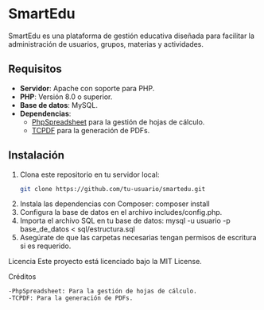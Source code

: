 # SmartEdu

SmartEdu es una plataforma de gestión educativa diseñada para facilitar la administración de usuarios, grupos, materias y actividades.

## Requisitos

- **Servidor**: Apache con soporte para PHP.
- **PHP**: Versión 8.0 o superior.
- **Base de datos**: MySQL.
- **Dependencias**:
  - [PhpSpreadsheet](https://github.com/PHPOffice/PhpSpreadsheet) para la gestión de hojas de cálculo.
  - [TCPDF](https://github.com/tecnickcom/TCPDF) para la generación de PDFs.

## Instalación

1. Clona este repositorio en tu servidor local:
   ```sh
   git clone https://github.com/tu-usuario/smartedu.git
2. Instala las dependencias con Composer:
    composer install
3. Configura la base de datos en el archivo includes/config.php.
4. Importa el archivo SQL en tu base de datos:
    mysql -u usuario -p base_de_datos < sql/estructura.sql
5. Asegúrate de que las carpetas necesarias tengan permisos de escritura si es requerido.

Licencia
Este proyecto está licenciado bajo la MIT License.

Créditos

    -PhpSpreadsheet: Para la gestión de hojas de cálculo.
    -TCPDF: Para la generación de PDFs.
